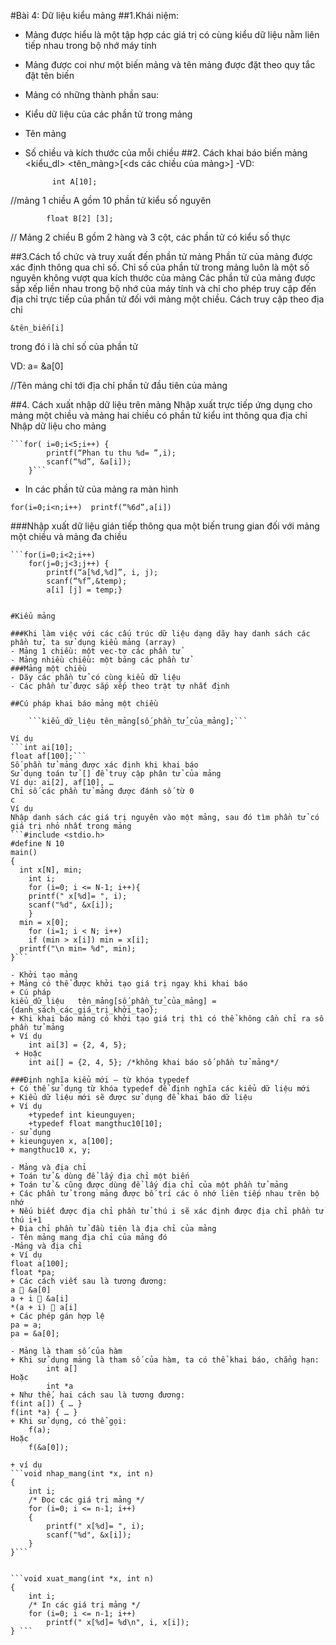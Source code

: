 #Bài 4: Dữ liệu kiểu mảng
##1.Khái niệm:
- Mảng được hiểu là một tập hợp các giá trị có cùng kiểu dữ liệu nằm liên tiếp nhau trong bộ nhớ máy tính
- Mảng được coi như một biến mảng và tên mảng được đặt theo quy tắc đặt tên biến 
- Mảng có những thành phần sau:
- Kiểu dữ liệu của các phần tử trong mảng
- Tên mảng
- Số chiều và kích thước của mỗi chiều
##2. Cách khai báo biến mảng
	<kiểu_dl> <tên_mảng>[<ds các chiều của mảng>]
	-VD: 	
  
			int A[10]; 
      
//mảng 1 chiều A gồm 10 phần tử kiểu số nguyên

			float B[2] [3];
      
// Mảng 2 chiều B gồm 2 hàng và 3 cột, các phần tử có kiểu số thực

##3.Cách tổ chức và truy xuất đến phần tử mảng
Phần tử của mảng được xác định thông qua chỉ số. Chỉ số của phần tử trong mảng luôn là một số nguyên không vượt qua kích thước của mảng
Các phần tử của mảng được sắp xếp liền nhau trong bộ nhớ của máy tính và chỉ cho phép truy cập đến địa chỉ trực tiếp của phần tử đối với mảng một chiều. Cách truy cập theo địa chỉ 

  ```&tên_biến[i]  ```

trong đó i là chỉ số của phần tử

 VD:  	a= &a[0]
 
//Tên mảng chỉ tới địa chỉ phần tử đầu tiên của mảng

##4. Cách xuất nhập dữ liệu trên mảng
Nhập xuất trực tiếp ứng dụng cho mảng một chiều và mảng hai chiều có phần tử kiểu int thông qua địa chỉ 
Nhập dữ liệu cho mảng

	```for( i=0;i<5;i++) {
			printf(“Phan tu thu %d= ”,i);
			scanf(“%d”, &a[i]);
		}``` 
		
- In các phần tử của mảng ra màn hình

```for(i=0;i<n;i++)  printf(“%6d”,a[i])```		
  
  ###Nhập xuất dữ liệu gián tiếp thông qua một biến trung gian đối với mảng một chiều và mảng đa chiều
  
	```for(i=0;i<2;i++)
		for(j=0;j<3;j++) {
			printf(“a[%d,%d]”, i, j);
			scanf(“%f”,&temp);
			a[i] [j] = temp;}
```
		
#Kiểu mảng

###Khi làm việc với các cấu trúc dữ liệu dạng dãy hay danh sách các phần tử, ta sử dụng kiểu mảng (array)
- Mảng 1 chiều: một vec-tơ các phần tử
- Mảng nhiều chiều: một bảng các phần tử
###Mảng một chiều
- Dãy các phần tử có cùng kiểu dữ liệu
- Các phần tử được sắp xếp theo trật tự nhất định

##Cú pháp khai báo mảng một chiều

	```kiểu_dữ_liệu tên_mảng[số_phần_tử_của_mảng];```
	
Ví dụ
```int ai[10];
float af[100];```
Số phần tử mảng được xác định khi khai báo
Sử dụng toán tử [] để truy cập phân tử của mảng
Ví dụ: ai[2], af[10], …
Chỉ số các phần tử mảng được đánh số từ 0
c 	
Ví dụ 
Nhập danh sách các giá trị nguyên vào một mảng, sau đó tìm phần tử có giá trị nhỏ nhất trong mảng
```#include <stdio.h>
#define N 10
main()
{	
  int x[N], min;
    int i;
    for (i=0; i <= N-1; i++){	
	printf(" x[%d]= ", i);
	scanf("%d", &x[i]);
    }
  min = x[0];
    for (i=1; i < N; i++)
	if (min > x[i]) min = x[i];
  printf("\n min= %d", min);
}``` 

- Khởi tạo mảng
+ Mảng có thể được khởi tạo giá trị ngay khi khai báo
+ Cú pháp
kiểu_dữ_liệu   tên_mảng[số_phần_tử_của_mảng] = {danh_sách_các_giá_trị_khởi_tạo}; 
+ Khi khai báo mảng có khởi tạo giá trị thì có thể không cần chỉ ra số phần tử mảng
+ Ví dụ
	int ai[3] = {2, 4, 5};
 + Hoặc
	int ai[] = {2, 4, 5}; /*không khai báo số phần tử mảng*/ 

###Định nghĩa kiểu mới – từ khóa typedef
+ Có thể sử dụng từ khóa typedef để định nghĩa các kiểu dữ liệu mới
+ Kiểu dữ liệu mới sẽ được sử dụng để khai báo dữ liệu 
+ Ví dụ
	+typedef int kieunguyen; 
	+typedef float mangthuc10[10]; 
- sử dụng
+ kieunguyen x, a[100];
+ mangthuc10 x, y;

- Mảng và địa chỉ
+ Toán tử & dùng để lấy địa chỉ một biến
+ Toán tử & cũng được dùng để lấy địa chỉ của một phần tử mảng
+ Các phần tử trong mảng được bố trí các ô nhớ liên tiếp nhau trên bộ nhớ
+ Nếu biết được địa chỉ phần tử thú i sẽ xác định được địa chỉ phần tử thú i+1
+ Địa chỉ phần tử đầu tiên là địa chỉ của mảng
- Tên mảng mang địa chỉ của mảng đó
-Mảng và địa chỉ
+ Ví dụ
float a[100];
float *pa;
+ Các cách viết sau là tương đương:
a  &a[0]
a + i  &a[i]
*(a + i)  a[i]
+ Các phép gán hợp lệ
pa = a;
pa = &a[0];

- Mảng là tham số của hàm
+ Khi sử dụng mảng là tham số của hàm, ta có thể khai báo, chẳng hạn:
		int a[]
Hoặc
		int *a
+ Như thế, hai cách sau là tương đương:
f(int a[]) { … }
f(int *a) { … }
+ Khi sử dụng, có thể gọi:
	f(a);
Hoặc
	f(&a[0]);
	
+ ví dụ
```void nhap_mang(int *x, int n)
{
	int i;
	/* Đọc các giá trị mảng */
	for (i=0; i <= n-1; i++)
	{	
		printf(" x[%d]= ", i);
		scanf("%d", &x[i]); 
	}
}```


```void xuat_mang(int *x, int n)
{
	int i;
	/* In các giá trị mảng */
	for (i=0; i <= n-1; i++)
		printf(" x[%d]= %d\n", i, x[i]);
} ```





